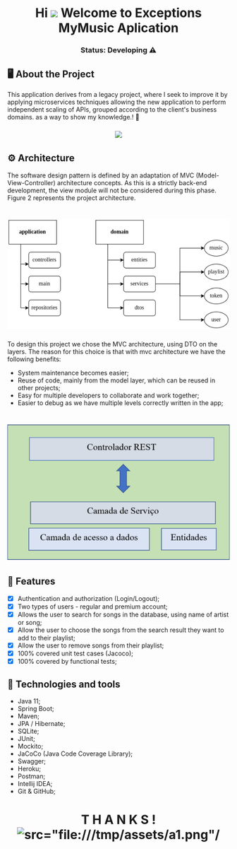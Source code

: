 <h1 align="center">
Hi <img src="https://raw.githubusercontent.com/kaueMarques/kaueMarques/master/hi.gif" width="30px">
Welcome to Exceptions MyMusic Aplication
</h1>

<h3 align="center">
Status: Developing ⚠️
</h3>

## 🖥️ About the Project

This application derives from a legacy project, where I seek to improve it by applying microservices techniques allowing the new application to perform independent scaling of APIs, grouped according to the client's business domains. as a way to show my knowledge.! 🚀

<h3 align=center>
<img src="https://media3.giphy.com/media/l4Ep71LWjYR1eCPXq/giphy.gif?cid=ecf05e47l0tt74ccocho3m8eesb7axm13yxedh2zhn22vlac&rid=giphy.gif&ct=g">
</h3>

## ⚙️ Architecture
The software design pattern is defined by an adaptation of MVC (Model-View-Controller) architecture concepts. As this is a strictly back-end development, the view module will not be considered during this phase. Figure 2 represents the project architecture.
<h1 align="center">
 <img alt="Exceptions" title="#Exceptions" src="ExceptionsMyMusic/.github/midia/arquitetura.drawio2.drawio.png"/>
</h1>

To design this project we chose the MVC architecture, using DTO on the layers. The reason for this choice is that with mvc architecture we have the following benefits:
- System maintenance becomes easier;
- Reuse of code, mainly from the model layer, which can be reused in other projects;
- Easy for multiple developers to collaborate and work together;
- Easier to debug as we have multiple levels correctly written in the app;
<h1 align="center">
 <img alt="Exceptions" title="#Exceptions" src="ExceptionsMyMusic/.github/midia/arquiteturaModelo.png"/>
</h1>

## 📌 Features
- [X]  Authentication and authorization (Login/Logout);
- [X]  Two types of users - regular and premium account;
- [X]  Allows the user to search for songs in the database, using name of artist or song;
- [X]  Allow the user to choose the songs from the search result they want to add to their playlist;
- [X]  Allow the user to remove songs from their playlist;
- [X]  100% covered unit test cases (Jacoco);
- [X]  100% covered by functional tests;

## 🔫 Technologies and tools
- Java 11;
- Spring Boot;
- Maven;
- JPA / Hibernate;
- SQLite;
- JUnit;
- Mockito;
- JaCoCo (Java Code Coverage Library);
- Swagger;
- Heroku;
- Postman;
- Intellij IDEA;
- Git & GitHub;

<h1 align="center">
T H A N K S !
 <img alt= src="ExceptionsMyMusic/.github/midia/EXCEPTIONS TEAM.gif"/>
</h1>
